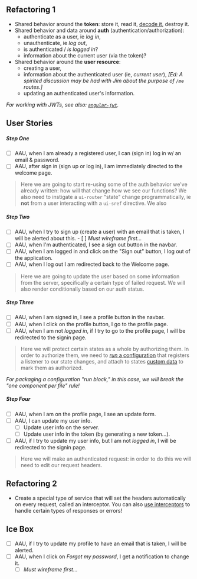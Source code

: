 ## Refactoring 1

- Shared behavior around the **token**: store it, read it, [decode it][jwt], 
  destroy it.
- Shared behavior and data around **auth** (authentication/authorization):
  - authenticate as a user, ie *log in*,
  - unauthenticate, ie *log out*,
  - is authenticated / *is logged in*?
  - information about the current user (via the token)?
- Shared behavior around the **user resource**:
  - creating a user,
  - information about the authenticated user (ie, *current user*),
    *[Ed: A spirited discussion may be had with Jim about the purpose of 
    `/me` routes.]*
  - updating an authenticated user's information.

*For working with JWTs, see also: [`angular-jwt`][ng-jwt].*

## User Stories

##### Step One

- [ ] AAU, when I am already a registered user, I can (sign in) log in 
      w/ an email & password.
- [ ] AAU, after sign in (sign up or log in), I am immediately directed
      to the welcome page.

> Here we are going to start re-using some of the auth behavior we've 
> already written: how will that change how we see our functions?
> We also need to instigate a `ui-router` "state" change programmatically,
> ie **not** from a user interacting with a `ui-sref` directive. We also

##### Step Two

- [ ] AAU, when I try to sign up (create a user) with an email that is 
      taken, I will be alerted about this.
      - [ ] *Must wireframe first…*
- [ ] AAU, when I'm authenticated, I see a sign out button in the navbar.
- [ ] AAU, when I am logged in and click on the "Sign out" button, I 
      log out of the application.
- [ ] AAU, when I log out I am redirected back to the Welcome page.

> Here we are going to update the user based on some information from
> the server, specifically a certain type of failed request. We will
> also render conditionally based on our auth status.

##### Step Three

- [ ] AAU, when I am signed in, I see a profile button in the navbar.
- [ ] AAU, when I click on the profile button, I go to the profile page.
- [ ] AAU, when I am not *logged in*, if I try to go to the profile page,
      I will be redirected to the signin page.

> Here we will protect certain states as a whole by authorizing them.
> In order to authorize them, we need to [*run* a configuration][run]
> that registers a listener to our state changes, and attach to states
> [custom data][custom-data] to mark them as authorized.

*For packaging a configuration "run block," in this case, we will break 
the "one component per file" rule!*

##### Step Four

- [ ] AAU, when I am on the profile page, I see an update form.
- [ ] AAU, I can update my user info.
  - [ ] Update user info on the server.
  - [ ] Update user info in the token (by generating a new token…).
- [ ] AAU, if I try to update my user info, but I am not *logged in*,
      I will be redirected to the signin page.

> Here we will make an authenticated request: in order to do this we
> will need to edit our request headers.

## Refactoring 2

- Create a special type of service that will set the headers 
  automatically on every request, called an interceptor. You can also
  [use interceptors][interceptors] to handle certain types of responses 
  or errors!

## Ice Box

- [ ] AAU, if I try to update my profile to have an email that is taken,
      I will be alerted.
- [ ] AAU, when I click on *Forgot my password*, I get a notification to
      change it.
  - [ ] *Must wireframe first…*

<!-- Links -->

[jwt]:          https://github.com/auth0/jwt-decode
[ng-jwt]:       https://github.com/auth0/angular-jwt
[interceptors]: https://docs.angularjs.org/api/ng/service/$http#interceptors
[run]:          https://docs.angularjs.org/guide/module#module-loading-dependencies
[custom-data]:  https://github.com/angular-ui/ui-router/wiki#attach-custom-data-to-state-objects
[y171]:         https://github.com/johnpapa/angular-styleguide/blob/master/a1/README.md#run-blocks
